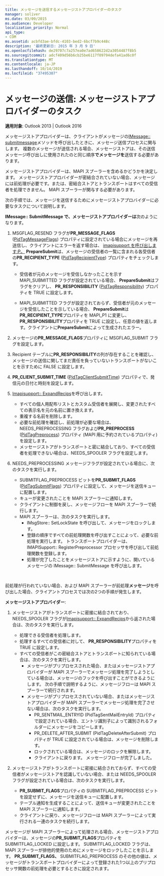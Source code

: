 ```yaml
---
title: メッセージを送信するメッセージストアプロバイダーのタスク
manager: soliver
ms.date: 03/09/2015
ms.audience: Developer
localization_priority: Normal
api_type:
- COM
ms.assetid: acbfd3ae-bfdc-4103-bed2-6bcf7b9c448c
description: '最終更新日: 2015 年 3 月 9 日'
ms.openlocfilehash: de29707c7a257ea0e7ad658622d2a3054487f8b5
ms.sourcegitcommit: adcf409d56b6cb25be6117f09794defa41ad6c0f
ms.translationtype: MT
ms.contentlocale: ja-JP
ms.lasthandoff: 10/14/2019
ms.locfileid: "37495307"
---
```

# <a name="sending-messages-message-store-provider-tasks"></a>メッセージの送信: メッセージストアプロバイダーのタスク

**適用対象**: Outlook 2013 | Outlook 2016 
  
メッセージストアプロバイダーは、クライアントがメッセージの[IMessage:: submitmessage](imessage-submitmessage.md)メソッドを呼び出したときに、メッセージ送信プロセスに関与します。 複数のメッセージが送信される場合、メッセージストアは、その送信メッセージ呼び出しに使用されたのと同じ順序**でメッセージを**送信する必要があります。 
  
メッセージストアプロバイダーは、MAPI スプーラーを含めるかどうかを決定します。 メッセージストアプロバイダーが密結合されていない場合、メッセージには前処理が必要です。または、密結合ストアとトランスポートはすべての受信者を処理できません。 MAPI スプーラーが関与する必要があります。 
  
次の手順では、メッセージを送信するためにメッセージストアプロバイダーに必要なタスクについて説明します。 
  
**IMessage:: SubmitMessage で、メッセージストアプロバイダーは**次のようになります。
  
1. MSGFLAG_RESEND フラグが**PR_MESSAGE_FLAGS** ([PidTagMessageFlags](pidtagmessageflags-canonical-property.md)) プロパティに設定されている場合にメッセージを再送信し、クライアントにエラーを返す場合は、 [imapisupport を呼び出します:P。](imapisupport-preparesubmit.md) **PrepareSubmit**は、メッセージの受信者の一覧に含まれる各受信者の**PR_RECIPIENT_TYPE** ([PidTagRecipientType](pidtagrecipienttype-canonical-property.md)) プロパティをチェックします。
    
   - 受信者が元のメッセージを受信しなかったことを示す MAPI_SUBMITTED フラグが設定されている場合、 **PrepareSubmit**はフラグをクリアし、 **PR_RESPONSIBILITY** ([PidTagResponsibility](pidtagresponsibility-canonical-property.md)) プロパティを TRUE に設定します。 
    
   - MAPI_SUBMITTED フラグが設定されておらず、受信者が元のメッセージを受信したことを示している場合、 **PrepareSubmit**は**PR_RECIPIENT_TYPE**プロパティを MAPI_P1 に変更し、 **PR_RESPONSIBILITY**プロパティを TRUE に設定し、任意の値を返します。クライアントに**PrepareSubmit**によって生成されたエラー。 
    
2. メッセージの**PR_MESSAGE_FLAGS**プロパティに MSGFLAG_SUBMIT フラグを設定します。 
    
3. Recipient テーブルに**PR_RESPONSIBILITY**の列が存在することを確認し、メッセージの送信に関してまだ責任を負っていないトランスポートがないことを示すために FALSE に設定します。 
    
4. **PR_CLIENT_SUBMIT_TIME** ([PidTagClientSubmitTime](pidtagclientsubmittime-canonical-property.md)) プロパティで、発信元の日付と時刻を設定します。
    
5. [Imapisupport:: ExpandRecips](imapisupport-expandrecips.md)を呼び出します。 
    
   - すべての個人用配布リストとカスタム受信者を展開し、変更されたすべての表示名を元の名前に置き換えます。
   - 重複する名前を削除します。
   - 必要な前処理を確認し、前処理が必要な場合は、NEEDS_PREPROCESSING フラグおよび**PR_PREPROCESS** ([PidTagPreprocess](pidtagpreprocess-canonical-property.md)) プロパティ (MAPI 用に予約されているプロパティ) を設定します。 
   - メッセージストアがトランスポートと密に結合しており、すべての受信者を処理できない場合は、NEEDS_SPOOLER フラグを設定します。 
    
6. NEEDS_PREPROCESSING メッセージフラグが設定されている場合に、次のタスクを実行します。
    
   - SUBMITFLAG_PREPROCESS ビットを**PR_SUBMIT_FLAGS** ([PidTagSubmitFlags](pidtagsubmitflags-canonical-property.md)) プロパティに設定して、メッセージを送信キューに配置します。
   - キューが変更されたことを MAPI スプーラーに通知します。
   - クライアントに制御を戻し、メッセージフローを MAPI スプーラーで続行します。 
   - MAPI スプーラーは、次のタスクを実行します。
     - IMsgStore:: SetLockState を呼び出して、メッセージをロックします。 
     - 登録の順序ですべての前処理関数を呼び出すことによって、必要な前処理を実行します。 トランスポートプロバイダーは、IMAPISupport:: RegisterPreprocessor プロセッサを呼び出して前処理関数を登録します。 
     - 処理が完了したことをメッセージストアに示すように、開いているメッセージの IMessage:: SubmitMessage を呼び出します。

<br/>

前処理が行われていない場合、および MAPI スプーラーが前処理**メッセージ**を呼び出した場合、クライアントプロセスでは次の2つの手順が発生します。 

**メッセージストアプロバイダー**:

1. メッセージストアがトランスポートに密接に結合されており、NEEDS_SPOOLER フラグが[Imapisupport:: ExpandRecips](imapisupport-expandrecips.md)から返された場合は、次のタスクを実行します。
    
   - 処理できる受信者を処理します。
   - 処理するすべての受信者に対して、 **PR_RESPONSIBILITY**プロパティを TRUE に設定します。 
   - すべての受信者がこの密結合ストアとトランスポートに知られている場合は、次のタスクを実行します。
     - メッセージがプリプロセスされた場合、またはメッセージストアプロバイダーが MAPI スプーラーでメッセージ処理を完了しようとしている場合は、メッセージのフックを呼び出すことができるようにします。 次の手順で説明するように、メッセージフローは MAPI スプーラーで続行されます。  
     - メッセージがプリプロセスされていない場合、またはメッセージストアプロバイダーが MAPI スプーラーでメッセージ処理を完了させない場合は、次のタスクを実行します。
       - PR_SENTMAIL_ENTRYID (PidTagSentMailEntryId) プロパティで設定されている場合、エントリ識別子によって識別されるフォルダーにメッセージをコピーします。
       - PR_DELETE_AFTER_SUBMIT (PidTagDeleteAfterSubmit) プロパティが TRUE に設定されている場合は、メッセージを削除します。
       - ロックされている場合は、メッセージのロックを解除します。
       - クライアントに戻ります。 メッセージフローが完了しました。 
   
2. メッセージストアがトランスポートに密接に結合されておらず、すべての受信者がメッセージストアを認識していない場合、または NEEDS_SPOOLER フラグが設定されている場合は、次のタスクを実行します。
    
   - **PR_SUBMIT_FLAGS**プロパティの SUBMITFLAG_PREPROCESS ビットを設定せずに、メッセージを送信キューに配置します。 
   - テーブル通知を生成することによって、送信キューが変更されたことを MAPI スプーラーに通知します。 
   - クライアントに戻り、メッセージフローは MAPI スプーラーによって実行される一連のタスクを続行します。
    
メッセージが MAPI スプーラーによって処理される場合、メッセージストアプロバイダーは、メッセージの**PR_SUBMIT_FLAGS**プロパティを SUBMITFLAG_LOCKED に設定します。 SUBMITFLAG_LOCKED フラグは、MAPI スプーラーが排他的使用のためにメッセージをロックしたことを示します。 **PR_SUBMIT_FLAGS、** SUBMITFLAG_PREPROCESS のその他の値は、メッセージがトランスポートプロバイダーによって登録された1つ以上のプリプロセッサ関数の前処理を必要とするときに設定されます。 
  

